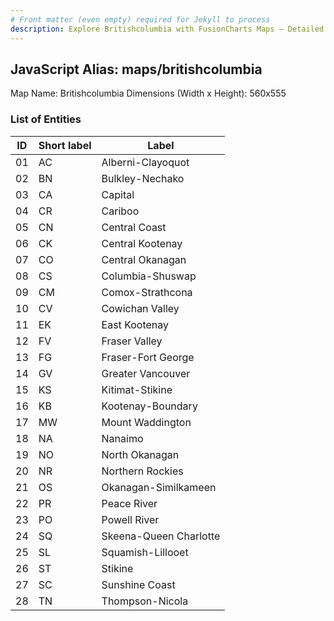 ```yaml
---
# Front matter (even empty) required for Jekyll to process
description: Explore Britishcolumbia with FusionCharts Maps – Detailed features for seamless integration. Try now & enhance your data visualization today! 
---
```


## JavaScript Alias: maps/britishcolumbia

Map Name: Britishcolumbia
Dimensions (Width x Height): 560x555





### List of Entities

ID | Short label | Label
---|---|---|
01|AC|Alberni-Clayoquot
02|BN|Bulkley-Nechako
03|CA|Capital
04|CR|Cariboo
05|CN|Central Coast
06|CK|Central Kootenay
07|CO|Central Okanagan
08|CS|Columbia-Shuswap
09|CM|Comox-Strathcona
10|CV|Cowichan Valley
11|EK|East Kootenay
12|FV|Fraser Valley
13|FG|Fraser-Fort George
14|GV|Greater Vancouver
15|KS|Kitimat-Stikine
16|KB|Kootenay-Boundary
17|MW|Mount Waddington
18|NA|Nanaimo
19|NO|North Okanagan
20|NR|Northern Rockies
21|OS|Okanagan-Similkameen
22|PR|Peace River
23|PO|Powell River
24|SQ|Skeena-Queen Charlotte
25|SL|Squamish-Lillooet
26|ST|Stikine
27|SC|Sunshine Coast
28|TN|Thompson-Nicola

